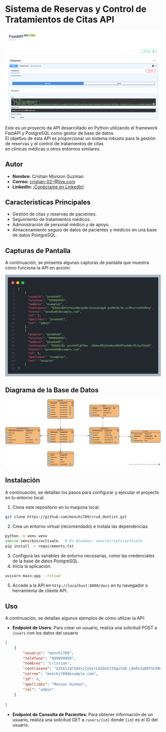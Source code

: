 # **Sistema de Reservas y Control de Tratamientos de Citas API**  
![img.png](img/home.png)
  
Este es un proyecto de API desarrollado en Python utilizando el framework FastAPI y PostgreSQL como gestor de base de datos.   
El objetivo de esta API es proporcionar un sistema robusto para la gestión de reservas y el control de tratamientos de citas  
en clínicas médicas u otros entornos similares.  
  
## **Autor**  
- **Nombre:** Cristian Monzon Guzman  
- **Correo:** cristian-02-@live.com
- **LinkedIn:** [¡Conéctame en LinkedIn!](https://www.linkedin.com/in/cristian-monzon-guzman/)
  
## Caracteristicas Principales  
- Gestión de citas y reservas de pacientes.  
- Seguimiento de tratamientos médicos.  
- Administración de personal médico y de apoyo.  
- Almacenamiento seguro de datos de pacientes y médicos en una base de datos PostgreSQL.  
  
## **Capturas de Pantalla**  
A continuación, se presenta algunas capturas de pantalla que muestra cómo funciona la API en acción:  
  
![img.png](img/json.jpeg)

  
## **Diagrama de la Base de Datos**  
![crud_dentist.jpg](img/sistema_dentista.jpg)
  
## Instalación  
A continuación, se detallan los pasos para configurar y ejecutar el proyecto en tu entorno local.  
  
1. Clona este repositorio en tu maquina local: <br>
```bash
git clone https://github.com/monchi789/crud_dentist.git
```

2. Crea un entorno virtual (recomendado) e instala las dependencias: 
```bash
python -m venv venv
source venv/bin/activate   # En Windows: venv\Scripts\activate
pip install -r requirements.txt
```

3.  Configura las variables de entorno necesarias, como las credenciales de la base de datos PostgreSQL.
4. Inicia la aplicación:
```bash
uvicorn main:app --reload
```

5. Accede a la API en `http://localhost:8000/docs` en tu navegador o herramienta de cliente API.

## Uso
A continuación, se detallan algunos ejemplos de cómo utilizar la API:
- **Endpoint de Users:** Para crear un usuario, realiza una solicitud POST a `/users` con los datos del usuario
```json
[
    {
        "usuario": "monchi789",
        "telefono": "999999999",
        "nombres": "Cristian",
        "contrasena": "$2b$12$C5mVxiIyVelL6IQxXJIOgulQ4.L9eRi5q90fGLRB4ed0HW00QzGwK",
        "correo": "monchi789@example.com",
        "id": 4,
        "apellidos": "Monzon Guzman",
        "rol": "admin"
    }
    
]
```
- **Endpoint de Consulta de Pacientes**: Para obtener información de un usuario, realiza una solicitud GET a `/users/{id}` donde `{id}` es el ID del usuario.
